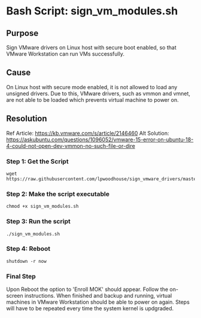 # Bash Script: sign_vm_modules.sh
## Purpose
Sign VMware drivers on Linux host with secure boot enabled, so that VMware Workstation can run VMs successfully.
## Cause
On Linux host with secure mode enabled, it is not allowed to load any unsigned drivers. Due to this, VMware drivers, such as vmmon and vmnet, are not able to be loaded which prevents virtual machine to power on.
## Resolution
Ref Article: https://kb.vmware.com/s/article/2146460
Alt Solution: https://askubuntu.com/questions/1096052/vmware-15-error-on-ubuntu-18-4-could-not-open-dev-vmmon-no-such-file-or-dire
### Step 1: Get the Script
```shell
wget https://raw.githubusercontent.com/lpwoodhouse/sign_vmware_drivers/master/sign_vm_modules.sh
```
### Step 2: Make the script executable
```shell
chmod +x sign_vm_modules.sh
```
### Step 3: Run the script
```shell
./sign_vm_modules.sh
```
### Step 4: Reboot
```shell
shutdown -r now
```
### Final Step
Upon Reboot the option to 'Enroll MOK' should appear. Follow the on-screen instructions. When finished and backup and running, virtual machines in VMware Workstation should be able to power on again. Steps will have to be repeated every time the system kernel is updgraded.
